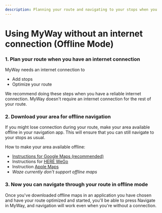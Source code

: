 ```yaml
---
description: Planning your route and navigating to your stops when you're offline.
---
```


# Using MyWay without an internet connection (Offline Mode)

### 1. Plan your route when you have an internet connection <a href="#id-1-setup-your-route-when-youre-connected" id="id-1-setup-your-route-when-youre-connected"></a>

MyWay needs an internet connection to

* Add stops
* Optimize your route

We recommend doing these steps when you have a reliable internet connection. MyWay doesn't require an internet connection for the rest of your route.

### 2. Download your area for offline navigation <a href="#id-2-download-your-area-for-offline-navigation" id="id-2-download-your-area-for-offline-navigation"></a>

If you might lose connection during your route, make your area available offline in your navigation app. This will ensure that you can still navigate to your stops as usual.

How to make your area available offline:

* [Instructions for Google Maps (recommended)](https://support.google.com/maps/answer/6291838?co=GENIE.Platform%3DAndroid\&hl=en)
* Instructions for [HERE WeGo](https://here.freshdesk.com/en/support/solutions/articles/24000068342-how-can-i-download-and-use-offline-maps-)
* Instruction [Apple Maps](https://support.apple.com/en-nz/guide/iphone/iphcfb5f5bc6/ios)
* _Waze currently don't support offline maps_

### 3. Now you can navigate through your route in offline mode <a href="#id-3-you-can-now-navigate-offline" id="id-3-you-can-now-navigate-offline"></a>

Once you've downloaded offline maps in an application you have chosen and have your route optimized and started, you'll be able to press Navigate in MyWay, and navigation will work even when you're without a connection.
